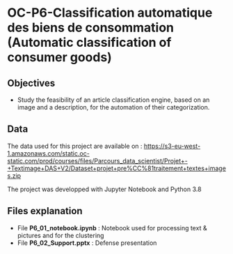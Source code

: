 # OC-P6-Classification automatique des biens de consommation (Automatic classification of consumer goods)

## Objectives

* Study the feasibility of an article classification engine, based on an image and a description, for the automation of their categorization.

## Data
The data used for this project are available on : https://s3-eu-west-1.amazonaws.com/static.oc-static.com/prod/courses/files/Parcours_data_scientist/Projet+-+Textimage+DAS+V2/Dataset+projet+pre%CC%81traitement+textes+images.zip

The project was developped with Jupyter Notebook and Python 3.8

## Files explanation
* File **P6_01_notebook.ipynb** : Notebook used for processing text & pictures and for the clustering
* File **P6_02_Support.pptx** : Defense presentation
